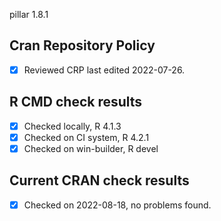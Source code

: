 pillar 1.8.1

## Cran Repository Policy

- [x] Reviewed CRP last edited 2022-07-26.

## R CMD check results

- [x] Checked locally, R 4.1.3
- [x] Checked on CI system, R 4.2.1
- [x] Checked on win-builder, R devel

## Current CRAN check results

- [x] Checked on 2022-08-18, no problems found.
